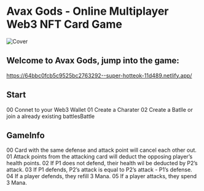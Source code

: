 # Avax Gods - Online Multiplayer Web3 NFT Card Game

![Cover](https://github.com/IRBG101/Nft-Card-Game/assets/125858799/104932d3-a81a-4410-987b-1fcc24b3819e)

## Welcome to Avax Gods, jump into the game:
https://64bbc0fcb5c9525bc2763292--super-hotteok-11d489.netlify.app/

## Start
00 Connet to your Web3 Wallet
01 Create a Charater
02 Create a Batlle or join a already existing battlesBattle

## GameInfo
00  Card with the same defense and attack point will cancel each other out.
01  Attack points from the attacking card will deduct the opposing player’s health points.
02  If P1 does not defend, their health wil be deducted by P2’s attack.
03  If P1 defends, P2’s attack is equal to P2’s attack - P1’s defense.
04  If a player defends, they refill 3 Mana.
05  If a player attacks, they spend 3 Mana.
